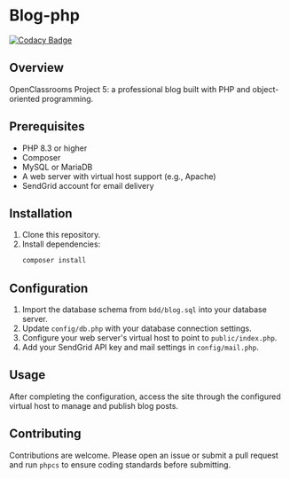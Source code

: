 # Blog-php

[![Codacy Badge](https://api.codacy.com/project/badge/Grade/ebdf191541024da1b3364534f80935af)](https://www.codacy.com/app/siggwer/Blog-php?utm_source=github.com&utm_medium=referral&utm_content=siggwer/Blog-php&utm_campaign=Badge_Grade)

## Overview

OpenClassrooms Project 5: a professional blog built with PHP and object-oriented programming.

## Prerequisites

- PHP 8.3 or higher
- Composer
- MySQL or MariaDB
- A web server with virtual host support (e.g., Apache)
- SendGrid account for email delivery

## Installation

1. Clone this repository.
2. Install dependencies:
   ```bash
   composer install
   ```

## Configuration

1. Import the database schema from `bdd/blog.sql` into your database server.
2. Update `config/db.php` with your database connection settings.
3. Configure your web server's virtual host to point to `public/index.php`.
4. Add your SendGrid API key and mail settings in `config/mail.php`.

## Usage

After completing the configuration, access the site through the configured virtual host to manage and publish blog posts.

## Contributing

Contributions are welcome. Please open an issue or submit a pull request and run `phpcs` to ensure coding standards before submitting.

